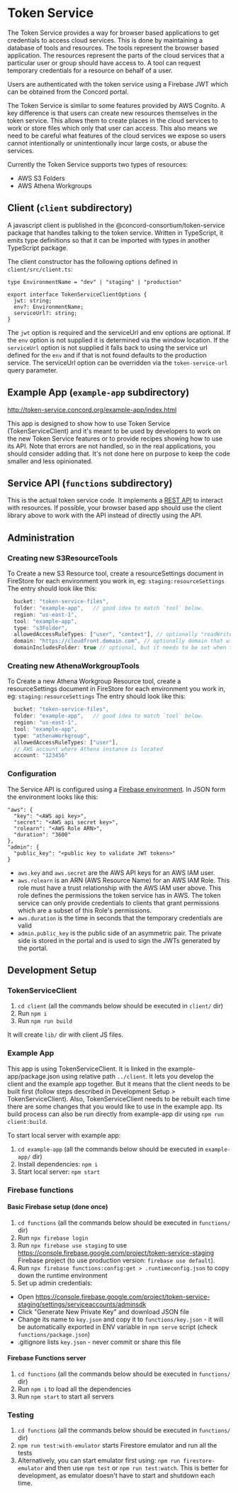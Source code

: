 # Token Service

The Token Service provides a way for browser based applications to get credentials to access cloud services. This is done by maintaining a database of tools and resources. The tools represent the browser based application. The resources represent the parts of the cloud services that a particular user or group should have access to.  A tool can request temporary credentials for a resource on behalf of a user.

Users are authenticated with the token service using a Firebase JWT which can be obtained from the Concord portal.

The Token Service is similar to some features provided by AWS Cognito. A key difference is that users can create new resources themselves in the token service. This allows them to create places in the cloud services to work or store files which only that user can access. This also means we need to be careful what features of the cloud services we expose so users cannot intentionally or unintentionally incur large costs, or abuse the services.

Currently the Token Service supports two types of resources:
- AWS S3 Folders
- AWS Athena Workgroups

## Client (`client` subdirectory)

A javascript client is published in the @concord-consortium/token-service package that handles talking to the token service.  Written in TypeScript, it emits type definitions so that it can be imported with types in another TypeScript package.

The client constructor has the following options defined in `client/src/client.ts`:

```
type EnvironmentName = "dev" | "staging" | "production"

export interface TokenServiceClientOptions {
  jwt: string;
  env?: EnvironmentName;
  serviceUrl?: string;
}
```

The `jwt` option is required and the serviceUrl and env options are optional.  If the `env` option is not supplied it is determined via the window location.  If the `serviceUrl` option is not supplied it falls back to using the service url defined for the `env` and if that is not found defaults to the production service.  The serviceUrl option can be overridden via the `token-service-url` query parameter.

## Example App (`example-app` subdirectory)

http://token-service.concord.org/example-app/index.html

This app is designed to show how to use Token Service (TokenServiceClient) and it's meant to be used by developers to work on the new Token Service features or to provide recipes showing how to use its API.
Note that errors are not handled, so in the real applications, you should consider adding that. It's not done here on purpose to keep the code smaller and less opinionated.

## Service API (`functions` subdirectory)

This is the actual token service code. It implements a [REST API](docs/api.md) to interact with resources. If possible, your browser based app should use the client library above to work with the API instead of directly using the API.

## Administration

### Creating new S3ResourceTools

To Create a new S3 Resource tool, create a resourceSettings document
in FireStore for each environment you work in, eg: `staging:resourceSettings`
The entry should look like this:

```javascript
  bucket: "token-service-files",
  folder: "example-app",   // good idea to match `tool` below.
  region: "us-east-1",
  tool: "example-app",
  type: "s3Folder",
  allowedAccessRuleTypes: ["user", "context"], // optionally "readWriteToken", check AccessRuleType type for all allowed values
  domain: "https://cloudfront.domain.com", // optionally domain that will be used to construct public URL, usually a cloudfront domain
  domainIncludesFolder: true // optional, but it needs to be set when the domain points to S3 bucket folder, not just the root. It prevents token-service from appending folder to the path and URL again.
```

### Creating new AthenaWorkgroupTools

To Create a new Athena Workgroup Resource tool, create a resourceSettings document
in FireStore for each environment you work in, eg: `staging:resourceSettings`
The entry should look like this:

```javascript
  bucket: "token-service-files",
  folder: "example-app",   // good idea to match `tool` below.
  region: "us-east-1",
  tool: "example-app",
  type: "athenaWorkgroup",
  allowedAccessRuleTypes: ["user"],
  // AWS account where Athena instance is located
  account: "123456"
```

### Configuration

The Service API is configured using a [Firebase environment](https://firebase.google.com/docs/functions/config-env). In JSON form the environment looks like this:

```
"aws": {
  "key": "<AWS api key>",
  "secret": "<AWS api secret key>",
  "rolearn": "<AWS Role ARN>",
  "duration": "3600"
},
"admin": {
  "public_key": "<public key to validate JWT tokens>"
}
```

- `aws.key` and `aws.secret` are the AWS API keys for an AWS IAM user.
- `aws.rolearn` is an ARN (AWS Resource Name) for an AWS IAM Role. This role must have a trust relationship with the AWS IAM user above. This role defines the permissions the token service has in AWS. The token service can only provide credentials to clients that grant permissions which are a subset of this Role's permissions.
- `aws.duration` is the time in seconds that the temporary credentials are valid
- `admin.public_key` is the public side of an asymmetric pair. The private side is stored in the portal and is used to sign the JWTs generated by the portal.

## Development Setup

### TokenServiceClient

1. `cd client` (all the commands below should be executed in `client/` dir)
2. Run `npm i`
3. Run `npm run build`

It will create `lib/` dir with client JS files.

### Example App

This app is using TokenServiceClient. It is linked in the example-app/package.json using relative path `../client`.
It lets you develop the client and the example app together. But it means that the client needs to be built first
(follow steps described in Development Setup > TokenServiceClient).
Also, TokenServiceClient needs to be rebuilt each time there are some changes that you would like to use in the example
app. Its build process can also be run directly from example-app dir using `npm run client:build`.

To start local server with example app:

1. `cd example-app` (all the commands below should be executed in `example-app/` dir)
2. Install dependencies: `npm i`
3. Start local server: `npm start`

### Firebase functions

#### Basic Firebase setup (done once)

1. `cd functions` (all the commands below should be executed in `functions/` dir)
1. Run `npx firebase login`
2. Run `npx firebase use staging` to use https://console.firebase.google.com/project/token-service-staging Firebase project (to use production version: `firebase use default`).
3. Run `npx firebase functions:config:get > .runtimeconfig.json` to copy down the runtime environment
4. Set up admin credentials:
  - Open https://console.firebase.google.com/project/token-service-staging/settings/serviceaccounts/adminsdk
  - Click "Generate New Private Key" and download JSON file
  - Change its name to `key.json` and copy it to `functions/key.json` - it will be automatically exported in ENV variable in `npm serve` script (check `functions/package.json`)
  - .gitignore lists `key.json` - never commit or share this file


#### Firebase Functions server

1. `cd functions` (all the commands below should be executed in `functions/` dir)
2. Run `npm i` to load all the dependencies
3. Run `npm start` to start all servers

### Testing

1. `cd functions` (all the commands below should be executed in `functions/` dir)
2. `npm run test:with-emulator` starts Firestore emulator and run all the tests
3. Alternatively, you can start emulator first using: `npm run firestore-emulator` and then use
   `npm test` or `npm run test:watch`. This is better for development, as emulator doesn't have to start
   and shutdown each time.
